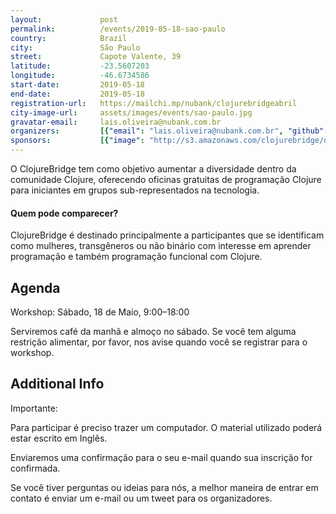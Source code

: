 ```yaml
---
layout:             post
permalink:          /events/2019-05-18-sao-paulo
country:            Brazil
city:               São Paulo
street:             Capote Valente, 39
latitude:           -23.5607203
longitude:          -46.6734586
start-date:         2019-05-18
end-date:           2019-05-18
registration-url:   https://mailchi.mp/nubank/clojurebridgeabril
city-image-url:     assets/images/events/sao-paulo.jpg
gravatar-email:     lais.oliveira@nubank.com.br
organizers:         [{"email": "lais.oliveira@nubank.com.br", "github": "laisoliveira", "name": "Laís Oliveira", "twitter": "clojurebridgesp"}]
sponsors:           [{"image": "http://s3.amazonaws.com/clojurebridge/original/219/31363369-4fc3145e-ad34-11e7-9b58-75e507123f71.png?1508850948", "name": "Nubank", "url": "https://nubank.com.br/"}]
---
```


O ClojureBridge tem como objetivo aumentar a diversidade dentro da comunidade Clojure, oferecendo oficinas gratuitas de programação Clojure para iniciantes em grupos sub-representados na tecnologia.


#### Quem pode comparecer?

ClojureBridge é destinado principalmente a participantes que se identificam como mulheres, transgêneros ou não binário com interesse em aprender programação e também programação funcional com Clojure.

## Agenda

Workshop: Sábado, 18 de Maio, 9:00–18:00

Serviremos café da manhã e almoço no sábado. Se você tem alguma restrição alimentar, por favor, nos avise quando você se registrar para o workshop.

## Additional Info

Importante:

Para participar é preciso trazer um computador.
O material utilizado poderá estar escrito em Inglês.

Enviaremos uma confirmação para o seu e-mail quando sua inscrição for confirmada.

Se você tiver perguntas ou ideias para nós, a melhor maneira de entrar em contato é enviar um e-mail ou um tweet para os organizadores.
